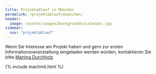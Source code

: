 ```yaml
---
title: Projektablauf in München
permalink: /projektablauf/muenchen/
header:
  image: /assets/images/backgrounds/calendar.jpg
sidebar:
  nav: "projektablauf"
---
```

Wenn Sie Interesse am Projekt haben und gern zur ersten Informationsveranstaltung eingeladen werden würden, kontaktieren Sie bitte [Martina Durchholz](kjp.kompass@med.uni-muenchen.de)

{% include machmit.html %}
